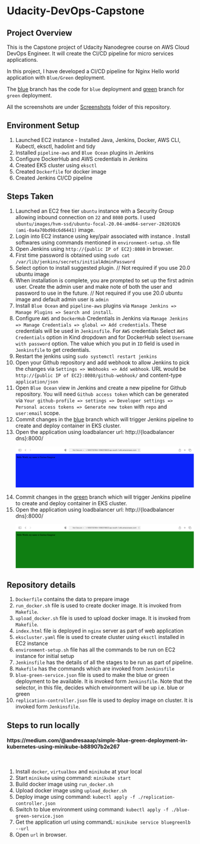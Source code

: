 # Udacity-DevOps-Capstone
## Project Overview
This is the Capstone project of Udacity Nanodegree course on AWS Cloud DevOps Engineer. It will create the CI/CD pipeline for micro services applications.

In this project, I have developed a CI/CD pipeline for Nginx Hello world application with `Blue/Green` deployment.

The [blue](https://github.com/ggangwar/Udacity-DevOps-Capstone/tree/blue) branch has the code for `blue` deployment and [green](https://github.com/ggangwar/Udacity-DevOps-Capstone/tree/green) branch for `green` deployment.

All the screenshots are under [Screenshots](https://github.com/ggangwar/Udacity-DevOps-Capstone/tree/main/Screenshots) folder of this repository.
## Environment Setup

1. Launched EC2 instance - Installed Java, Jenkins, Docker, AWS CLI, Kubectl, eksctl, hadolint and tidy
2. Installed `pipeline-aws` and `Blue Ocean` plugins in Jenkins
3. Configure DockerHub and AWS credentials in Jenkins
4. Created EKS cluster using `eksctl`
5. Created `Dockerfile` for docker image
6. Created Jenkins CI/CD pipeline

## Steps Taken

1. Launched an EC2 free tier `ubuntu` instance with a Security Group allowing inbound connection on `22` and `8080` ports. I used `ubuntu/images/hvm-ssd/ubuntu-focal-20.04-amd64-server-20201026 (ami-0a4a70bd98c6d6441)` image.
2. Login into EC2 instance using key/pair associated with instance . Install softwares using commands mentioned in `environment-setup.sh` file
3. Open Jenkins using `http://{public IP of EC2}:8080` in browser.
4. First time password is obtained using `sudo cat /var/lib/jenkins/secrets/initialAdminPassword`
5. Select option to install suggested plugin. // Not required if you use 20.0 ubuntu image
6. When installation is complete, you are prompted to set up the first admin user. Create the admin user and make note of both the user and password to use in the future. // Not required if you use 20.0 ubuntu image and default admin user is `admin`
7. Install `Blue Ocean` and `pipeline-aws` plugins via `Manage Jenkins => Manage Plugins => Search and install`.
8. Configure `AWS` and `DockerHub` Credentials in Jenkins via `Manage Jenkins => Manage Credentials => global => Add credentials`. These credentials will be used in `Jenkinsfile`. For `AWS` credentials Select `AWS Credentials` option in Kind dropdown and for DockerHub select `Username with password` option. The value which you put in `ID` field is used in `Jenkinsfile` to get credentials.
9. Restart the jenkins using `sudo systemctl restart jenkins`
10. Open your Github repository and add webhook to allow Jenkins to pick the changes via `Settings => Webhooks => Add webhook`. URL would be `http://{public IP of EC2}:8080/github-webhook/` and content-type `application/json`
11. Open `Blue Ocean` view in Jenkins and create a new pipeline for Github repository. You will need `Github access token` which can be generated via `Your github-profile => settings => Developer settings => Personal access tokens => Generate new token` with `repo` and `user:email` scope.
12. Commit changes in the [blue](https://github.com/ggangwar/Udacity-DevOps-Capstone/tree/blue) branch which will trigger Jenkins pipeline to create and deploy container in EKS cluster.
13. Open the application using loadbalancer url: http://{loadbalancer dns}:8000/
    <p align="center">
        <img src="./Screenshots/Website-Blue.png">
    </p>
14. Commit changes in the [green](https://github.com/ggangwar/Udacity-DevOps-Capstone/tree/green) branch which will trigger Jenkins pipeline to create and deploy container in EKS cluster.
15. Open the application using loadbalancer url: http://{loadbalancer dns}:8000/
    <p align="center">
        <img src="./Screenshots/Website-Green.png">
    </p>

## Repository details

1. `Dockerfile` contains the data to prepare image
2. `run_docker.sh` file is used to create docker image. It is invoked from `Makefile`.
3. `upload_docker.sh` file is used to upload docker image. It is invoked from `Makefile`.
4. `index.html` file is deployed in `nginx` server as part of web application
5. `ekscluster.yaml` file is used to create cluster using `eksctl` installed in EC2 instance
6. `environment-setup.sh` file has all the commands to be run on EC2 instance for initial setup
7. `Jenkinsfile` has the details of all the stages to be run as part of pipeline.
8. `Makefile` has the commands which are invoked from `Jenkinsfile`
9. `blue-green-service.json` file is used to make the blue or green deployment to be available. It is invoked form `Jenkinsfile`. Note that the selector, in this file, decides which environment will be up i.e. blue or green
10. `replication-controller.json` file is used to deploy image on cluster. It is invoked form `Jenkinsfile`.

## Steps to run locally 
<h4> https://medium.com/@andresaaap/simple-blue-green-deployment-in-kubernetes-using-minikube-b88907b2e267 </h4>
<br/>

1. Install `docker`, `virtualbox` and `minikube` at your local
2. Start `minikube` using command: `minikube start`
3. Build docker image using `run_docker.sh`
4. Upload docker image using `upload_docker.sh`
5. Deploy image using command: `kubectl apply -f ./replication-controller.json`
6. Switch to blue environment using command: `kubectl apply -f ./blue-green-service.json`
7. Get the application url using commandL: `minikube service bluegreenlb --url`
8. Open `url` in browser. 
